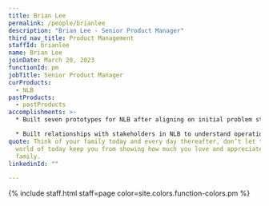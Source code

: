 ```yaml
---
title: Brian Lee
permalink: /people/brianlee
description: "Brian Lee - Senior Product Manager"
third_nav_title: Product Management
staffId: brianlee
name: Brian Lee
joinDate: March 20, 2023
functionId: pm
jobTitle: Senior Product Manager
curProducts:
  - NLB
pastProducts:
  - pastProducts
accomplishments: >-
  * Built seven prototypes for NLB after aligning on initial problem statements

  * Built relationships with stakeholders in NLB to understand operations and difficulties on the ground
quote: Think of your family today and every day thereafter, don’t let the busy
  world of today keep you from showing how much you love and appreciate your
  family.
linkedinId: ""

---
```


{% include staff.html staff=page color=site.colors.function-colors.pm %}
